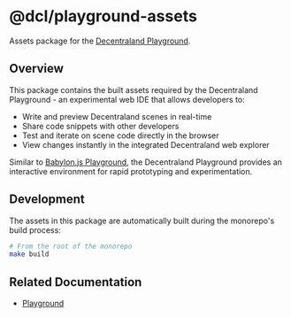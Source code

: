 # @dcl/playground-assets

Assets package for the [Decentraland Playground](https://playground.decentraland.org/).

## Overview

This package contains the built assets required by the Decentraland Playground - an experimental web IDE that allows developers to:

- Write and preview Decentraland scenes in real-time
- Share code snippets with other developers
- Test and iterate on scene code directly in the browser
- View changes instantly in the integrated Decentraland web explorer

Similar to [Babylon.js Playground](https://playground.babylonjs.com/), the Decentraland Playground provides an interactive environment for rapid prototyping and experimentation.

## Development

The assets in this package are automatically built during the monorepo's build process:

```bash
# From the root of the monorepo
make build
```

## Related Documentation

- [Playground](https://playground.decentraland.org)
